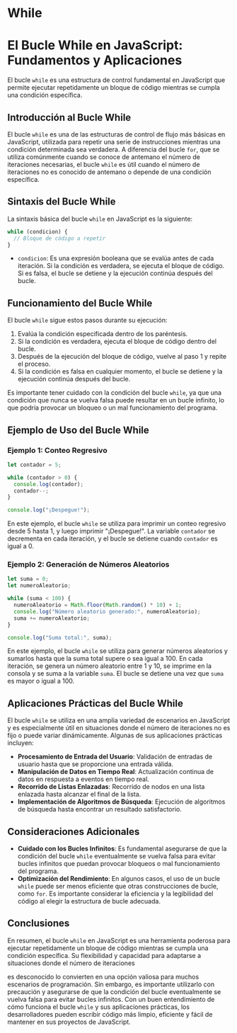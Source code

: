 # While

# El Bucle While en JavaScript: Fundamentos y Aplicaciones

El bucle `while` es una estructura de control fundamental en JavaScript que permite ejecutar repetidamente un bloque de código mientras se cumpla una condición específica.

## Introducción al Bucle While

El bucle `while` es una de las estructuras de control de flujo más básicas en JavaScript, utilizada para repetir una serie de instrucciones mientras una condición determinada sea verdadera. A diferencia del bucle `for`, que se utiliza comúnmente cuando se conoce de antemano el número de iteraciones necesarias, el bucle `while` es útil cuando el número de iteraciones no es conocido de antemano o depende de una condición específica.

## Sintaxis del Bucle While

La sintaxis básica del bucle `while` en JavaScript es la siguiente:

```jsx
while (condicion) {
  // Bloque de código a repetir
}
```

- `condicion`: Es una expresión booleana que se evalúa antes de cada iteración. Si la condición es verdadera, se ejecuta el bloque de código. Si es falsa, el bucle se detiene y la ejecución continúa después del bucle.

## Funcionamiento del Bucle While

El bucle `while` sigue estos pasos durante su ejecución:

1. Evalúa la condición especificada dentro de los paréntesis.
2. Si la condición es verdadera, ejecuta el bloque de código dentro del bucle.
3. Después de la ejecución del bloque de código, vuelve al paso 1 y repite el proceso.
4. Si la condición es falsa en cualquier momento, el bucle se detiene y la ejecución continúa después del bucle.

Es importante tener cuidado con la condición del bucle `while`, ya que una condición que nunca se vuelva falsa puede resultar en un bucle infinito, lo que podría provocar un bloqueo o un mal funcionamiento del programa.

## Ejemplo de Uso del Bucle While

### Ejemplo 1: Conteo Regresivo

```jsx
let contador = 5;

while (contador > 0) {
  console.log(contador);
  contador--;
}

console.log("¡Despegue!");
```

En este ejemplo, el bucle `while` se utiliza para imprimir un conteo regresivo desde 5 hasta 1, y luego imprimir "¡Despegue!". La variable `contador` se decrementa en cada iteración, y el bucle se detiene cuando `contador` es igual a 0.

### Ejemplo 2: Generación de Números Aleatorios

```jsx
let suma = 0;
let numeroAleatorio;

while (suma < 100) {
  numeroAleatorio = Math.floor(Math.random() * 10) + 1;
  console.log("Número aleatorio generado:", numeroAleatorio);
  suma += numeroAleatorio;
}

console.log("Suma total:", suma);
```

En este ejemplo, el bucle `while` se utiliza para generar números aleatorios y sumarlos hasta que la suma total supere o sea igual a 100. En cada iteración, se genera un número aleatorio entre 1 y 10, se imprime en la consola y se suma a la variable `suma`. El bucle se detiene una vez que `suma` es mayor o igual a 100.

## Aplicaciones Prácticas del Bucle While

El bucle `while` se utiliza en una amplia variedad de escenarios en JavaScript y es especialmente útil en situaciones donde el número de iteraciones no es fijo o puede variar dinámicamente. Algunas de sus aplicaciones prácticas incluyen:

- **Procesamiento de Entrada del Usuario**: Validación de entradas de usuario hasta que se proporcione una entrada válida.
- **Manipulación de Datos en Tiempo Real**: Actualización continua de datos en respuesta a eventos en tiempo real.
- **Recorrido de Listas Enlazadas**: Recorrido de nodos en una lista enlazada hasta alcanzar el final de la lista.
- **Implementación de Algoritmos de Búsqueda**: Ejecución de algoritmos de búsqueda hasta encontrar un resultado satisfactorio.

## Consideraciones Adicionales

- **Cuidado con los Bucles Infinitos**: Es fundamental asegurarse de que la condición del bucle `while` eventualmente se vuelva falsa para evitar bucles infinitos que puedan provocar bloqueos o mal funcionamiento del programa.
- **Optimización del Rendimiento**: En algunos casos, el uso de un bucle `while` puede ser menos eficiente que otras construcciones de bucle, como `for`. Es importante considerar la eficiencia y la legibilidad del código al elegir la estructura de bucle adecuada.

## Conclusiones

En resumen, el bucle `while` en JavaScript es una herramienta poderosa para ejecutar repetidamente un bloque de código mientras se cumpla una condición específica. Su flexibilidad y capacidad para adaptarse a situaciones donde el número de iteraciones

es desconocido lo convierten en una opción valiosa para muchos escenarios de programación. Sin embargo, es importante utilizarlo con precaución y asegurarse de que la condición del bucle eventualmente se vuelva falsa para evitar bucles infinitos. Con un buen entendimiento de cómo funciona el bucle `while` y sus aplicaciones prácticas, los desarrolladores pueden escribir código más limpio, eficiente y fácil de mantener en sus proyectos de JavaScript.
